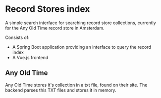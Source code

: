 # Record Stores index

A simple search interface for searching record store collections, currently for the Any Old Time record store in Amsterdam.

Consists of:
- A Spring Boot application providing an interface to query the record index
- A Vue.js frontend

## Any Old Time

Any Old Time stores it's collection in a txt file, found on their site. The backend parses this TXT files and stores it in memory.
